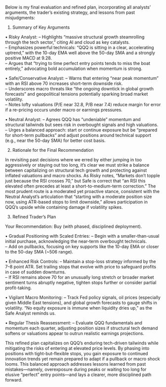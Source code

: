 Below is my final evaluation and refined plan, incorporating all analysts’ arguments, the trader’s existing strategy, and lessons from past misjudgments:

1) Summary of Key Arguments

• Risky Analyst:
  – Highlights “massive structural growth steamrolling through the tech sector,” citing AI and cloud as key catalysts.  
  – Emphasizes powerful technicals: “QQQ is sitting in a clear, accelerating uptrend,” with the 10-day EMA well above the 50-day SMA and a strongly positive MACD at 9.28.  
  – Argues that “trying to time perfect entry points tends to miss the boat entirely,” advocating bold accumulation when momentum is strong.  

• Safe/Conservative Analyst:
  – Warns that entering “near peak momentum” with an RSI above 70 increases short-term downside risk.  
  – Underscores macro threats like “the ongoing downtick in global growth forecasts” and geopolitical tensions potentially sparking broad market volatility.  
  – Notes lofty valuations (P/E near 32.8, P/B near 7.4) reduce margin for error if a re-pricing occurs under macro or earnings pressures.

• Neutral Analyst:
  – Agrees QQQ has “undeniable” momentum and structural tailwinds but sees risk in overbought signals and high valuations.  
  – Urges a balanced approach: start or continue exposure but be “prepared for short-term pullbacks” and adjust positions around technical support (e.g., near the 50-day SMA) for better cost basis.  

2) Rationale for the Final Recommendation

In revisiting past decisions where we erred by either jumping in too aggressively or staying out too long, it’s clear we must strike a balance between capitalizing on structural tech growth and protecting against inflated valuations and macro shocks. As Risky notes, “Markets don’t topple just because the RSI crosses 70,” but Safe is correct that “an RSI this elevated often precedes at least a short-to-medium-term correction.” The most prudent route is a moderated yet proactive stance, consistent with the Neutral Analyst’s articulation that “starting with a moderate position size now, using ATR-based stops to limit downside,” allows participation in QQQ’s upside while containing damage if volatility spikes.

3) Refined Trader’s Plan

Your Recommendation: Buy (with phased, disciplined deployment).

• Gradual Positioning with Scaled Entries:
  – Begin with a smaller-than-usual initial purchase, acknowledging the near-term overbought technicals.  
  – Add on pullbacks, focusing on key supports like the 10-day EMA or closer to the 50-day SMA (~506 range).  

• Enhanced Risk Controls:
  – Maintain a stop-loss strategy informed by the 7–8 point ATR. Set trailing stops that evolve with price to safeguard profits in case of sudden downturns.  
  – If RSI remains above 70 for an unusually long stretch or broader market sentiment turns abruptly negative, tighten stops further or consider partial profit-taking.  

• Vigilant Macro Monitoring:
  – Track Fed policy signals, oil prices (especially given Middle East tensions), and global growth forecasts to gauge shifts in volatility. “No equity exposure is immune when liquidity dries up,” as the Safe Analyst reminds us.  

• Regular Thesis Reassessment:
  – Evaluate QQQ fundamentals and momentum each quarter, adjusting position sizes if structural tech demand softens or valuations appear to outrun realistic earnings projections.  

This refined plan capitalizes on QQQ’s enduring tech-driven tailwinds while mitigating the risks of entering at elevated price levels. By phasing into positions with tight-but-flexible stops, you gain exposure to continued innovation trends yet remain prepared to adapt if a pullback or macro shock looms. This balanced approach addresses lessons learned from past mistakes—namely, overexposure during peaks or waiting too long for elusive “perfect” entry points—and lays a clearer, more disciplined path forward.